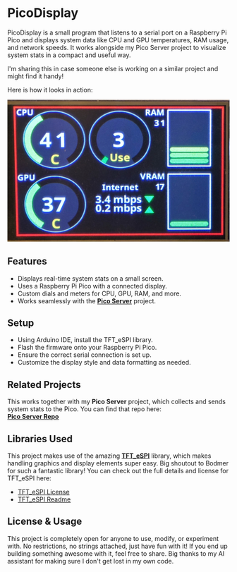 # PicoDisplay

PicoDisplay is a small program that listens to a serial port on a Raspberry Pi Pico and displays system data like CPU and GPU temperatures, RAM usage, and network speeds. It works alongside my Pico Server project to visualize system stats in a compact and useful way.

I'm sharing this in case someone else is working on a similar project and might find it handy! 

Here is how it looks in action:

![Pico Display Example](example.jpg)

## Features
- Displays real-time system stats on a small screen.
- Uses a Raspberry Pi Pico with a connected display.
- Custom dials and meters for CPU, GPU, RAM, and more.
- Works seamlessly with the [**Pico Server**](https://github.com/ioiototm/PicoServer) project.

## Setup
- Using Arduino IDE, install the TFT_eSPI library.
- Flash the firmware onto your Raspberry Pi Pico.
- Ensure the correct serial connection is set up.
- Customize the display style and data formatting as needed.

## Related Projects
This works together with my **Pico Server** project, which collects and sends system stats to the Pico. You can find that repo here:  
[**Pico Server Repo**](https://github.com/ioiototm/PicoServer)

## Libraries Used
This project makes use of the amazing [**TFT_eSPI**](https://github.com/Bodmer/TFT_eSPI) library, which makes handling graphics and display elements super easy. Big shoutout to Bodmer for such a fantastic library! You can check out the full details and license for TFT_eSPI here:
- [TFT_eSPI License](https://raw.githubusercontent.com/Bodmer/TFT_eSPI/refs/heads/master/license.txt)
- [TFT_eSPI Readme](https://raw.githubusercontent.com/Bodmer/TFT_eSPI/refs/heads/master/README.md)

## License & Usage
This project is completely open for anyone to use, modify, or experiment with. No restrictions, no strings attached, just have fun with it! If you end up building something awesome with it, feel free to share. Big thanks to my AI assistant for making sure I don't get lost in my own code. 

